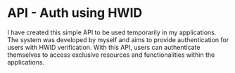
# API - Auth using HWID

I have created this simple API to be used temporarily in my applications. The system was developed by myself and aims to provide authentication for users with HWID verification. With this API, users can authenticate themselves to access exclusive resources and functionalities within the applications.

